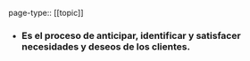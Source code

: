 page-type:: [[topic]]
- ### Es el proceso de anticipar, identificar y satisfacer necesidades y deseos de los clientes.



